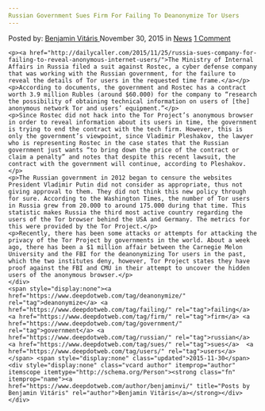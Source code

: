 ```yaml
---
Russian Government Sues Firm For Failing To Deanonymize Tor Users
---
```

<article class="post-listing post-12376 post type-post status-publish format-standard hentry category-news tag-deanonymize tag-failing tag-firm tag-government tag-russian tag-sues  tag-users">
    <div class="post-inner">
        <span>Posted by: <a href="https://www.deepdotweb.com/author/benjaminvi/" title="">Benjamin Vitáris </a></span>
    <span>November 30, 2015</span>
    <span>in <a href="https://www.deepdotweb.com/category/news/" rel="category tag">News</a></span>
    <span><a href="https://www.deepdotweb.com/2015/11/30/russian-government-sues-firm-failing-deanonymize-tor-users/#comments">1 Comment</a></span>
    </p>
    <div class="clear"></div>
    
    <p><a href="http://dailycaller.com/2015/11/25/russia-sues-company-for-failing-to-reveal-anonymous-internet-users/">The Ministry of Internal Affairs in Russia filed a suit against Rostec, a cyber defense company that was working with the Russian government, for the failure to reveal the details of Tor users in the requested time frame.</a></p>
    <p>According to documents, the government and Rostec has a contract worth 3.9 million Rubles (around $60.000) for the company to “research the possibility of obtaining technical information on users of [the] anonymous network Tor and users’ equipment.”</p>
    <p>Since Rostec did not hack into the Tor Project’s anonymous browser in order to reveal information about its users in time, the government is trying to end the contract with the tech firm. However, this is only the government’s viewpoint, since Vladimir Pleshakov, the lawyer who is representing Rostec in the case states that the Russian government just wants “to bring down the price of the contract or claim a penalty” and notes that despite this recent lawsuit, the contract with the government will continue, according to Pleshakov.</p>
    <p>The Russian government in 2012 began to censure the websites President Vladimir Putin did not consider as appropriate, thus not giving approval to them. They did not think this new policy through for sure. According to the Washington Times, the number of Tor users in Russia grew from 20.000 to around 175.000 during that time. This statistic makes Russia the third most active country regarding the users of the Tor browser behind the USA and Germany. The metrics for this were provided by the Tor Project.</p>
    <p>Recently, there has been some attacks or attempts for attacking the privacy of the Tor Project by governments in the world. About a week ago, there has been a $1 million affair between the Carnegie Melon University and the FBI for the deanonymizing Tor users in the past, which the two institutes deny, however, Tor Project states they have proof against the FBI and CMU in their attempt to uncover the hidden users of the anonymous browser.</p>
    </div>
    <span style="display:none"><a href="https://www.deepdotweb.com/tag/deanonymize/" rel="tag">deanonymize</a> <a href="https://www.deepdotweb.com/tag/failing/" rel="tag">failing</a> <a href="https://www.deepdotweb.com/tag/firm/" rel="tag">firm</a> <a href="https://www.deepdotweb.com/tag/government/" rel="tag">government</a> <a href="https://www.deepdotweb.com/tag/russian/" rel="tag">russian</a> <a href="https://www.deepdotweb.com/tag/sues/" rel="tag">sues</a>  <a href="https://www.deepdotweb.com/tag/users/" rel="tag">users</a></span> <span style="display:none" class="updated">2015-11-30</span>
    <div style="display:none" class="vcard author" itemprop="author" itemscope itemtype="http://schema.org/Person"><strong class="fn" itemprop="name"><a href="https://www.deepdotweb.com/author/benjaminvi/" title="Posts by Benjamin Vitáris" rel="author">Benjamin Vitáris</a></strong></div>
    </div>
</article>

